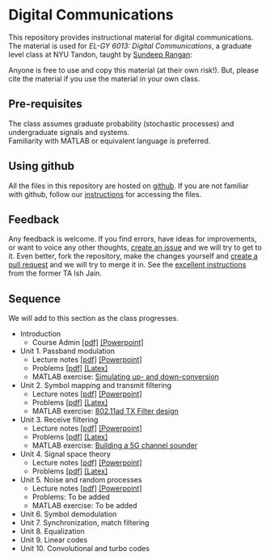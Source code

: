 # Digital Communications

This repository provides instructional material for 
digital communications.  The material is used for 
*EL-GY 6013: Digital Communications*, a graduate level class at NYU Tandon,
taught by [Sundeep Rangan](http://wireless.engineering.nyu.edu/sundeep-rangan/):

Anyone is free to use and copy this material (at their own risk!).
But, please cite the material if you use the material in your own class.

## Pre-requisites

The class assumes graduate probability (stochastic processes) and 
undergraduate signals and systems.  
Familiarity with MATLAB or equivalent language is
preferred.  

## Using github 
All the files in this repository are hosted on [github](https://github.com/).
If you are not familiar with github, follow our [instructions](./basics/github.md)
for accessing the files.

## Feedback
Any feedback is welcome.  If you find errors, have ideas for improvements,
or want to voice any other thoughts, [create an issue](https://help.github.com/articles/creating-an-issue/)
and we will try to get to it.
Even better, fork the repository, make the changes yourself and
[create a pull request](https://help.github.com/articles/about-pull-requests/)
and we will try to merge it in.  See the [excellent instructions](https://github.com/ishjain/learnGithub/blob/master/updateMLrepo.md)
from the former TA Ish Jain.


## Sequence
We will add to this section as the class progresses.

* Introduction
    * Course Admin [[pdf]](./Lectures/CourseAdmin.pdf) [[Powerpoint]](./Lectures/CourseAdmin.pptx)
* Unit 1.  Passband modulation
    * Lecture notes [[pdf]](./Lectures/Unit01_Passband.pdf) [[Powerpoint]](./Lectures/Unit01_Passband.pptx)
    * Problems [[pdf]](./unit01_passband/prob_passband.pdf) [[Latex]](./unit01_passband/prob_passband.tex)
    * MATLAB exercise:  [Simulating up- and down-conversion](./unit01_passband/lab_passband_partial.m)
* Unit 2.  Symbol mapping and transmit filtering
    * Lecture notes [[pdf]](./Lectures/Unit02_TxFilter.pdf) [[Powerpoint]](./Lectures/Unit02_TxFilter.pptx)
    * Problems [[pdf]](./unit02_tx_filter/prob_tx_filter.pdf) [[Latex]](./unit02_tx_filter/prob_tx_filter.tex)
    * MATLAB exercise:  [802.11ad TX Filter design](./unit02_tx_filter/lab_tx_filt_partial.m)  
* Unit 3.  Receive filtering 
    * Lecture notes [[pdf]](./Lectures/Unit03_RxFilter.pdf) [[Powerpoint]](./Lectures/Unit03_RxFilter.pptx)
    * Problems [[pdf]](./unit03_rx_filter/prob_rx_filter.pdf) [[Latex]](./unit03_rx_filter/prob_rx_filter.tex)
    * MATLAB exercise:  [Building a 5G channel sounder](./unit03_rx_filter/lab_chan_sounder_partial.m)
* Unit 4.  Signal space theory
    * Lecture notes [[pdf]](./Lectures/Unit04_SignalSpace.pdf) [[Powerpoint]](./Lectures/Unit04_SignalSpace.pptx)
    * Problems [[pdf]](./unit04_sig_space/prob_sig_space.pdf) [[Latex]](./unit04_sig_space/prob_sig_space.tex)
* Unit 5.  Noise and random processes
    * Lecture notes [[pdf]](./Lectures/Unit05_RandProc.pdf) [[Powerpoint]](./Lectures/Unit05_RandProc.pptx)
    * Problems:  To be added
    * MATLAB exercise:  To be added
* Unit 6.  Symbol demodulation
* Unit 7.  Synchronization, match filtering
* Unit 8.  Equalization
* Unit 9.  Linear codes
* Unit 10.  Convolutional and turbo codes


